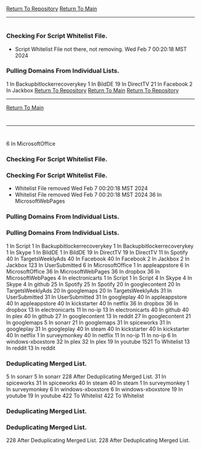 [Return To Repository](https://github.com/DigitalWarrior/piholeparser/)
[Return To Main](https://github.com/DigitalWarrior/piholeparser/blob/master/RecentRunLogs/Mainlog.md)
____________________________________
# 
### Checking For Script Whitelist File.
* Script Whitelist File not there, not removing. Wed Feb  7 00:20:18 MST 2024
### Pulling Domains From Individual Lists.
1 In Backupbitlockerrecoverykey
1 In BildDE
19 In DirectTV
21 In Facebook
2 In Jackbox
[Return To Repository](https://github.com/DigitalWarrior/piholeparser/)
[Return To Main](https://github.com/DigitalWarrior/piholeparser/blob/master/RecentRunLogs/Mainlog.md)
[Return To Repository](https://github.com/DigitalWarrior/piholeparser/)
____________________________________
[Return To Main](https://github.com/DigitalWarrior/piholeparser/blob/master/RecentRunLogs/Mainlog.md)
# 
____________________________________
# 
6 In MicrosoftOffice
### Checking For Script Whitelist File.
### Checking For Script Whitelist File.
* Whitelist File removed Wed Feb  7 00:20:18 MST 2024
* Whitelist File removed Wed Feb  7 00:20:18 MST 2024
36 In MicrosoftWebPages
### Pulling Domains From Individual Lists.
### Pulling Domains From Individual Lists.
1 In Script
1 In Backupbitlockerrecoverykey
1 In Backupbitlockerrecoverykey
1 In Skype
1 In BildDE
1 In BildDE
19 In DirectTV
19 In DirectTV
11 In Spotify
40 In TargetsWeeklyAds
40 In Facebook
40 In Facebook
2 In Jackbox
2 In Jackbox
123 In UserSubmitted
6 In MicrosoftOffice
1 In appleappstore
6 In MicrosoftOffice
36 In MicrosoftWebPages
36 In dropbox
36 In MicrosoftWebPages
4 In electronicarts
1 In Script
1 In Script
4 In Skype
4 In Skype
4 In github
25 In Spotify
25 In Spotify
20 In googlecontent
20 In TargetsWeeklyAds
20 In googlemaps
20 In TargetsWeeklyAds
31 In UserSubmitted
31 In UserSubmitted
31 In googleplay
40 In appleappstore
40 In appleappstore
40 In kickstarter
40 In netflix
36 In dropbox
36 In dropbox
13 In electronicarts
11 In no-ip
13 In electronicarts
40 In github
40 In plex
40 In github
27 In googlecontent
13 In reddit
27 In googlecontent
21 In googlemaps
5 In sonarr
21 In googlemaps
31 In spiceworks
31 In googleplay
31 In googleplay
40 In steam
40 In kickstarter
40 In kickstarter
40 In netflix
1 In surveymonkey
40 In netflix
11 In no-ip
11 In no-ip
6 In windows-xboxstore
32 In plex
32 In plex
19 In youtube
1521 To Whitelist
13 In reddit
13 In reddit
### Deduplicating Merged List.
5 In sonarr
5 In sonarr
228 After Deduplicating Merged List.
31 In spiceworks
31 In spiceworks
40 In steam
40 In steam
1 In surveymonkey
1 In surveymonkey
6 In windows-xboxstore
6 In windows-xboxstore
19 In youtube
19 In youtube
422 To Whitelist
422 To Whitelist
### Deduplicating Merged List.
### Deduplicating Merged List.
228 After Deduplicating Merged List.
228 After Deduplicating Merged List.
